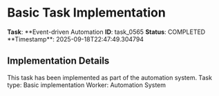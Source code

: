 # Basic Task Implementation

**Task**: **Event-driven Automation
**ID**: task_0565
**Status**: COMPLETED
**Timestamp\*\*: 2025-09-18T22:47:49.304794

## Implementation Details

This task has been implemented as part of the automation system.
Task type: Basic implementation
Worker: Automation System
